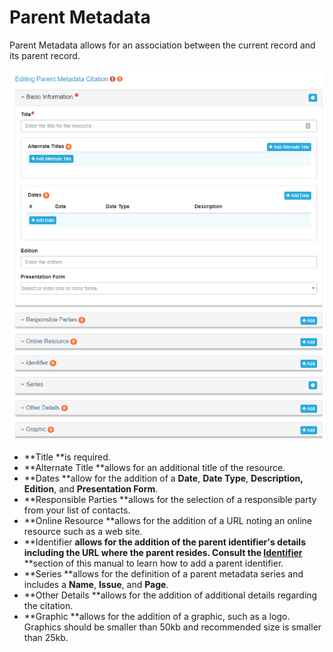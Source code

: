 # Parent Metadata

Parent Metadata allows for an association between the current record and its parent record.

![](/assets/Parent_Metadata_Window.png)

* **Title **is required.
* **Alternate Title **allows for an additional title of the resource.
* **Dates **allow for the addition of a **Date**, **Date Type**, **Description, Edition**, and **Presentation Form**.
* **Responsible Parties **allows for the selection of a responsible party from your list of contacts.
* **Online Resource **allows for the addition of a URL noting an online resource such as a web site.
* **Identifier **allows for the addition of the parent identifier's details including the URL where the parent resides. Consult the [**Identifier**](/record/edit/metadata/parent-metadata/identifier.md)** **section of this manual to learn how to add a parent identifier.
* **Series **allows for the definition of a parent metadata series and includes a **Name**, **Issue**, and **Page**.
* **Other Details **allows for the addition of additional details regarding the citation.
* **Graphic **allows for the addition of a graphic, such as a logo. Graphics should be smaller than 50kb and recommended size is smaller than 25kb.



